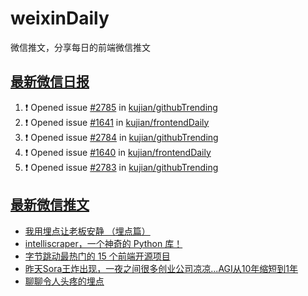# weixinDaily
微信推文，分享每日的前端微信推文

## [最新微信日报](https://github.com/kujian/weixinDaily/issues)

<!--START_SECTION:activity-->
1. ❗ Opened issue [#2785](https://github.com/kujian/githubTrending/issues/2785) in [kujian/githubTrending](https://github.com/kujian/githubTrending)
2. ❗ Opened issue [#1641](https://github.com/kujian/frontendDaily/issues/1641) in [kujian/frontendDaily](https://github.com/kujian/frontendDaily)
3. ❗ Opened issue [#2784](https://github.com/kujian/githubTrending/issues/2784) in [kujian/githubTrending](https://github.com/kujian/githubTrending)
4. ❗ Opened issue [#1640](https://github.com/kujian/frontendDaily/issues/1640) in [kujian/frontendDaily](https://github.com/kujian/frontendDaily)
5. ❗ Opened issue [#2783](https://github.com/kujian/githubTrending/issues/2783) in [kujian/githubTrending](https://github.com/kujian/githubTrending)
<!--END_SECTION:activity-->


## [最新微信推文](https://weixin.qdkfweb.cn/)

<!-- BLOG-POST-LIST:START -->
- [我用埋点让老板安静 （埋点篇）](https://weixin.qdkfweb.cn/40382.html)
- [intelliscraper，一个神奇的 Python 库！](https://weixin.qdkfweb.cn/40394.html)
- [字节跳动最热门的 15 个前端开源项目](https://weixin.qdkfweb.cn/40386.html)
- [昨天Sora王炸出现，一夜之间很多创业公司凉凉...AGI从10年缩短到1年](https://weixin.qdkfweb.cn/40381.html)
- [聊聊令人头疼的埋点](https://weixin.qdkfweb.cn/40369.html)
<!-- BLOG-POST-LIST:END -->